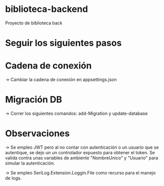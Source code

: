 # biblioteca-backend
Proyecto de biblioteca back

# Seguir los siguientes pasos

# Cadena de conexión
-> Cambiar la cadena de conexión en appsettings.json

# Migración DB
-> Correr los siguientes comandos: add-Migration y update-database

# Observaciones
-> Se empleo JWT pero al no contar con autenticación o un usuario que se autentique, se dejo un 
  un controlador expuesto para obtener el token. Se valida contra unas variables de ambiente "NombreUnico"
  y "Usuario" para simular la autenticación.
  
-> Se empleo SeriLog.Extension.Loggin.File como recurso para el manejo de logs.

